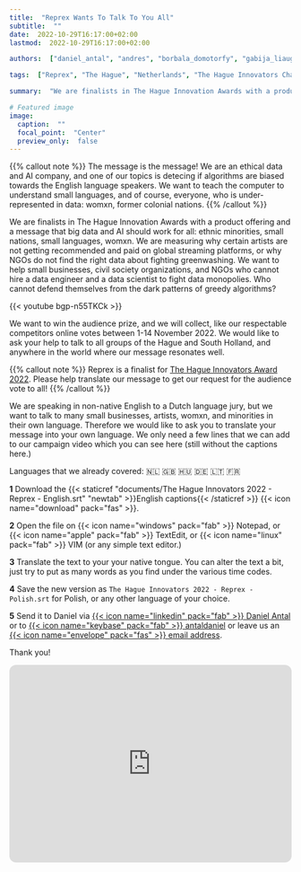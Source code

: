 ```yaml
---
title:  "Reprex Wants To Talk To You All"
subtitle:  ""
date:  2022-10-29T16:17:00+02:00
lastmod:  2022-10-29T16:17:00+02:00

authors:  ["daniel_antal", "andres", "borbala_domotorfy", "gabija_liaugminaite", "botond_vitos", "reprex"]

tags:  ["Reprex", "The Hague", "Netherlands", "The Hague Innovators Challenge 2022", "ImpactCity"]

summary:  "We are finalists in The Hague Innovation Awards with a product offering and a message that big data and AI should work for all: ethnic minorities, small nations, small languages, womxn. We need your help to translate our message."

# Featured image
image: 
  caption:  ""
  focal_point:  "Center"
  preview_only:  false
---
```


{{% callout note %}}
The message is the message! We are an ethical data and AI company, and one of our topics is detecing if algorithms are biased towards the English language speakers. We want to teach the computer to understand small languages, and of course, everyone, who is under-represented in data: womxn, former colonial nations. 
{{% /callout %}}


We are finalists in The Hague Innovation Awards with a product offering and a message that big data and AI should work for all: ethnic minorities, small nations, small languages, womxn.  We are measuring why certain artists are not getting recommended and paid on global streaming platforms, or why NGOs do not find the right data about fighting greenwashing.  We want to help small businesses, civil society organizations, and NGOs who cannot hire a data engineer and a data scientist to fight data monopolies. Who cannot defend themselves from the dark patterns of greedy algorithms? 

{{< youtube bgp-n55TKCk >}}

We want to win the audience prize, and we will collect, like our respectable competitors online votes between 1-14 November 2022.  We would like to ask your help to talk to all groups of the Hague and South Holland, and anywhere in the world where our message resonates well. 

{{% callout note %}}
Reprex is a finalist for [The Hague Innovators Award 2022](https://www.impactcity.nl/en/service/the-hague-innovators-challenge/). Please help translate our message to get our request for the audience vote to all!
{{% /callout %}}

We are speaking in non-native English to a Dutch language jury, but we want to talk to many small businesses, artists, womxn, and minorities in their own language.  Therefore we would like to ask you to translate your message into your own language.   We only need a few lines that we can add to our campaign video which you can see here (still without the captions here.)

Languages that we already covered: 🇳🇱 🇬🇧 🇭🇺 🇩🇪 🇱🇹 🇫🇷 

**1** Download the {{< staticref "documents/The Hague Innovators 2022 - Reprex - English.srt" "newtab" >}}English captions{{< /staticref >}} {{< icon name="download" pack="fas" >}}.

**2** Open the file on {{< icon name="windows" pack="fab" >}} Notepad, or {{< icon name="apple" pack="fab" >}} TextEdit, or {{< icon name="linux" pack="fab" >}} VIM (or any simple text editor.)

**3** Translate the text to your your native tongue.  You can alter the text a bit, 
just try to put as many words as you find under the various time codes. 

**4** Save the new version as `The Hague Innovators 2022 - Reprex - Polish.srt` for Polish, or any other language of your choice.

**5** Send it to Daniel via [{{< icon name="linkedin" pack="fab" >}} Daniel Antal](https://www.linkedin.com/in/antaldaniel/)  or to [{{< icon name="keybase" pack="fab" >}} antaldaniel](https://keybase.io/antaldaniel) or leave us an [{{< icon name="envelope" pack="fas" >}} email address](/contact/).
 
Thank you!

<iframe style="border-radius:12px" src="https://open.spotify.com/embed/track/316FLnQsKc6j6d9IJCMBLH?utm_source=generator&theme=0" width="100%" height="352" frameBorder="0" allowfullscreen="" allow="autoplay; clipboard-write; encrypted-media; fullscreen; picture-in-picture" loading="lazy"></iframe>
